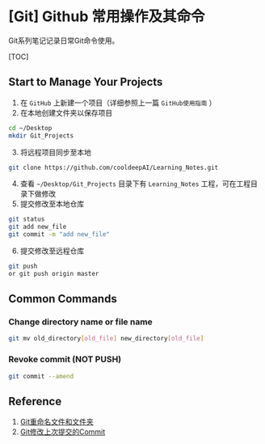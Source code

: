 # [Git] Github 常用操作及其命令

Git系列笔记记录日常Git命令使用。

[TOC]

## Start to Manage Your Projects

1. 在 `GitHub` 上新建一个项目（详细参照上一篇 `GitHub使用指南` ） 
2. 在本地创建文件夹以保存项目

```bash
cd ~/Desktop
mkdir Git_Projects
```

3. 将远程项目同步至本地

```bash
git clone https://github.com/cooldeepAI/Learning_Notes.git
```

4. 查看 `~/Desktop/Git_Projects` 目录下有 `Learning_Notes` 工程，可在工程目录下做修改
5. 提交修改至本地仓库

```bash
git status
git add new_file
git commit -m "add new_file"
```

6. 提交修改至远程仓库

```bash
git push
or git push origin master
```



## Common Commands

### Change directory name or file name

```bash
git mv old_directory[old_file] new_directory[old_file] 
```

### Revoke commit (NOT PUSH)

```bash
git commit --amend
```



## Reference

1. [Git重命名文件和文件夹](https://blog.csdn.net/shenwanjiang111/article/details/78776191)
2. [Git修改上次提交的Commit](https://segmentfault.com/q/1010000000761908)